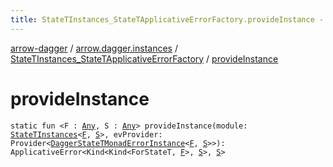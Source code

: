 ```yaml
---
title: StateTInstances_StateTApplicativeErrorFactory.provideInstance - arrow-dagger
---
```


[arrow-dagger](../../index.html) / [arrow.dagger.instances](../index.html) / [StateTInstances_StateTApplicativeErrorFactory](index.html) / [provideInstance](./provide-instance.html)

# provideInstance

`static fun <F : `[`Any`](https://kotlinlang.org/api/latest/jvm/stdlib/kotlin/-any/index.html)`, S : `[`Any`](https://kotlinlang.org/api/latest/jvm/stdlib/kotlin/-any/index.html)`> provideInstance(module: `[`StateTInstances`](../-state-t-instances/index.html)`<`[`F`](provide-instance.html#F)`, `[`S`](provide-instance.html#S)`>, evProvider: Provider<`[`DaggerStateTMonadErrorInstance`](../-dagger-state-t-monad-error-instance/index.html)`<`[`F`](provide-instance.html#F)`, `[`S`](provide-instance.html#S)`>>): ApplicativeError<Kind<Kind<ForStateT, `[`F`](provide-instance.html#F)`>, `[`S`](provide-instance.html#S)`>, `[`S`](provide-instance.html#S)`>`